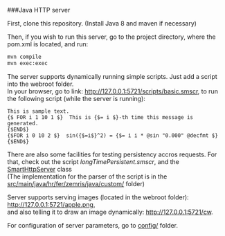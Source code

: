 ###Java HTTP server

First, clone this repository.
(Install Java 8 and maven if necessary)

Then, if you wish to run this server, go to the project directory, where the pom.xml is located, and run:
```sh
mvn compile
mvn exec:exec
```

The server supports dynamically running simple scripts. Just add a script into the webroot folder.  
In your browser, go to link: http://127.0.0.1:5721/scripts/basic.smscr, to run the following script (while the server is running):
```
This is sample text.
{$ FOR i 1 10 1 $}  This is {$= i $}-th time this message is generated.
{$END$}
{$FOR i 0 10 2 $}  sin({$=i$}^2) = {$= i i * @sin "0.000" @decfmt $}
{$END$}
```
There are also some facilities for testing persistency accros requests. For that, check out the script _longTimePersistent.smscr_, and the [SmartHttpServer](https://github.com/ebanek/javaHTTPServer/blob/master/src/main/java/hr/fer/zemris/java/webserver/SmartHttpServer.java) class  
(The implementation for the parser of the script is in the [src/main/java/hr/fer/zemris/java/custom/](https://github.com/ebanek/javaHTTPServer/tree/master/src/main/java/hr/fer/zemris/java/custom) folder)

Server supports serving images (located in the webroot folder): http://127.0.0.1:5721/apple.png,  
and also telling it to draw an image dynamically: http://127.0.0.1:5721/cw.

For configuration of server parameters, go to [config/](https://github.com/ebanek/javaHTTPServer/blob/master/config/server.properties) folder.
